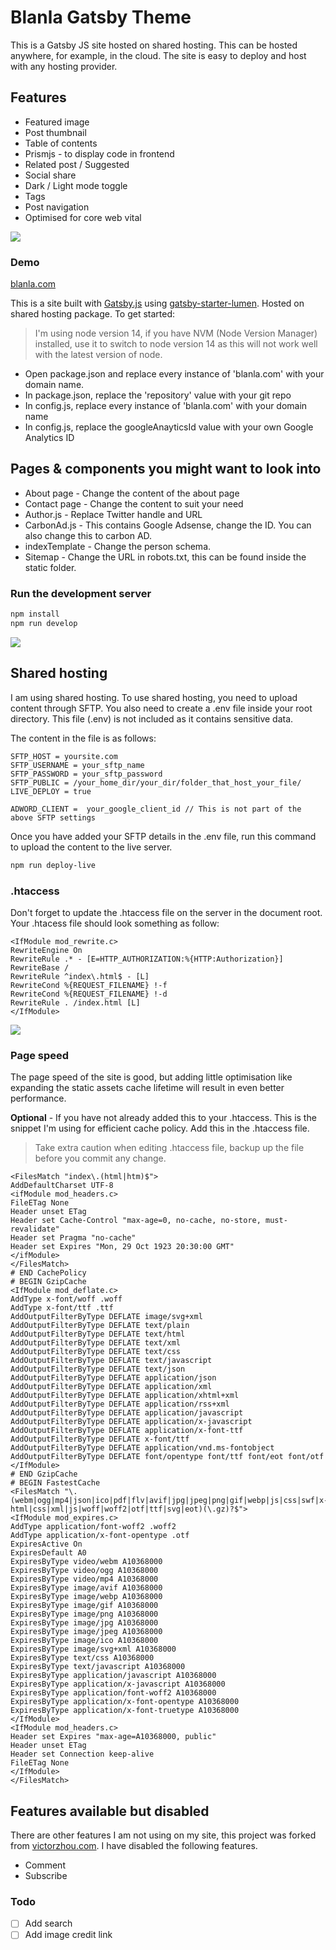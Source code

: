 # Blanla Gatsby Theme

This is a Gatsby JS site hosted on shared hosting. This can be hosted anywhere, for example, in the cloud. The site is easy to deploy and host with any hosting provider.


## Features
- Featured image
- Post thumbnail
- Table of contents
- Prismjs - to display code in frontend
- Related post / Suggested
- Social share
- Dark / Light mode toggle
- Tags
- Post navigation
- Optimised for core web vital


![](./static/screenshot-1.png)

### Demo 
[blanla.com](https://blanla.com/)


This is a site built with [Gatsby.js](https://www.gatsbyjs.org/) using [gatsby-starter-lumen](https://github.com/alxshelepenok/gatsby-starter-lumen). Hosted on shared hosting package. To get started:

>I'm using node version 14, if you have NVM (Node Version Manager) installed, use it to switch to node version 14 as this will not work well with the latest version of node.

- Open package.json and replace every instance of 'blanla.com' with your domain name.
- In package.json, replace the 'repository' value with your git repo
- In config.js, replace every instance of 'blanla.com' with your domain name
- In config.js, replace the googleAnayticsId value with your own Google Analytics ID

## Pages & components you might want to look into
- About page - Change the content of the about page
- Contact page - Change the content to suit your need
- Author.js - Replace Twitter handle and URL
- CarbonAd.js - This contains Google Adsense, change the ID. You can also change this to carbon AD.
- indexTemplate - Change the person schema.
- Sitemap - Change the URL in robots.txt, this can be found inside the static folder.

### Run the development server

```bash
npm install
npm run develop
```

![](./static/screenshot-2.png)

## Shared hosting
I am using shared hosting. To use shared hosting, you need to upload content through SFTP. You also need to create a .env file inside your root directory. This file (.env) is not included as it contains sensitive data.

The content in the file is as follows:
```code
SFTP_HOST = yoursite.com
SFTP_USERNAME = your_sftp_name
SFTP_PASSWORD = your_sftp_password
SFTP_PUBLIC = /your_home_dir/your_dir/folder_that_host_your_file/
LIVE_DEPLOY = true

ADWORD_CLIENT =  your_google_client_id // This is not part of the above SFTP settings
```

Once you have added your SFTP details in the .env file, run this command to upload the content to the live server.

```bash
npm run deploy-live
```

### .htaccess 
Don't forget to update the .htaccess file on the server in the document root. Your .htacess file should look something as follow:

```code
<IfModule mod_rewrite.c>
RewriteEngine On
RewriteRule .* - [E=HTTP_AUTHORIZATION:%{HTTP:Authorization}]
RewriteBase /
RewriteRule ^index\.html$ - [L]
RewriteCond %{REQUEST_FILENAME} !-f
RewriteCond %{REQUEST_FILENAME} !-d
RewriteRule . /index.html [L]
</IfModule>
```

![](./static/screenshot-3.png)

### Page speed
The page speed of the site is good, but adding little optimisation like expanding the static assets cache lifetime will result in even better performance.

**Optional** - If you have not already added this to your .htaccess. This is the snippet I'm using for efficient cache policy. Add this in the .htaccess file.

> Take extra caution when editing .htaccess file, backup up the file before you commit any change.

```code
<FilesMatch "index\.(html|htm)$">
AddDefaultCharset UTF-8
<ifModule mod_headers.c>
FileETag None
Header unset ETag
Header set Cache-Control "max-age=0, no-cache, no-store, must-revalidate"
Header set Pragma "no-cache"
Header set Expires "Mon, 29 Oct 1923 20:30:00 GMT"
</ifModule>
</FilesMatch>
# END CachePolicy
# BEGIN GzipCache
<IfModule mod_deflate.c>
AddType x-font/woff .woff
AddType x-font/ttf .ttf
AddOutputFilterByType DEFLATE image/svg+xml
AddOutputFilterByType DEFLATE text/plain
AddOutputFilterByType DEFLATE text/html
AddOutputFilterByType DEFLATE text/xml
AddOutputFilterByType DEFLATE text/css
AddOutputFilterByType DEFLATE text/javascript
AddOutputFilterByType DEFLATE text/json
AddOutputFilterByType DEFLATE application/json
AddOutputFilterByType DEFLATE application/xml
AddOutputFilterByType DEFLATE application/xhtml+xml
AddOutputFilterByType DEFLATE application/rss+xml
AddOutputFilterByType DEFLATE application/javascript
AddOutputFilterByType DEFLATE application/x-javascript
AddOutputFilterByType DEFLATE application/x-font-ttf
AddOutputFilterByType DEFLATE x-font/ttf
AddOutputFilterByType DEFLATE application/vnd.ms-fontobject
AddOutputFilterByType DEFLATE font/opentype font/ttf font/eot font/otf
</IfModule>
# END GzipCache
# BEGIN FastestCache
<FilesMatch "\.(webm|ogg|mp4|json|ico|pdf|flv|avif|jpg|jpeg|png|gif|webp|js|css|swf|x-html|css|xml|js|woff|woff2|otf|ttf|svg|eot)(\.gz)?$">
<IfModule mod_expires.c>
AddType application/font-woff2 .woff2
AddType application/x-font-opentype .otf
ExpiresActive On
ExpiresDefault A0
ExpiresByType video/webm A10368000
ExpiresByType video/ogg A10368000
ExpiresByType video/mp4 A10368000
ExpiresByType image/avif A10368000
ExpiresByType image/webp A10368000
ExpiresByType image/gif A10368000
ExpiresByType image/png A10368000
ExpiresByType image/jpg A10368000
ExpiresByType image/jpeg A10368000
ExpiresByType image/ico A10368000
ExpiresByType image/svg+xml A10368000
ExpiresByType text/css A10368000
ExpiresByType text/javascript A10368000
ExpiresByType application/javascript A10368000
ExpiresByType application/x-javascript A10368000
ExpiresByType application/font-woff2 A10368000
ExpiresByType application/x-font-opentype A10368000
ExpiresByType application/x-font-truetype A10368000
</IfModule>
<IfModule mod_headers.c>
Header set Expires "max-age=A10368000, public"
Header unset ETag
Header set Connection keep-alive
FileETag None
</IfModule>
</FilesMatch>

```

## Features available but disabled
There are other features I am not using on my site, this project was forked from [victorzhou.com](https://github.com/vzhou842/victorzhou.com). I have disabled the following features.

- Comment
- Subscribe

### Todo

- [ ] Add search 
- [ ] Add image credit link
